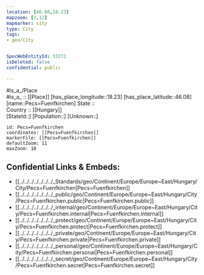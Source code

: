 ```yaml
---
location: [46.08,18.23] 
mapzoom: [7,12] 
mapmarker: city 
type: City
tags:
- geo/City


SpocWebEntityId: 33272
isDeleted: false
confidential: public

---
```

#is_a_/Place  
#is_a_ :: [[Place]] 
[has_place_longitude::18.23] 
[has_place_latitude::46.08] 
[name::Pecs=Fuenfkirchen] 
State ::  
Country :: [[Hungary]]  
[StateId::] 
[Population::] 
[Unknown::] 


```leaflet
id: Pecs=Fuenfkirchen
coordinates: [[Pecs=Fuenfkirchen]] 
markerFile: [[Pecs=Fuenfkirchen]] 
defaultZoom: 11 
maxZoom: 18
```


## Confidential Links & Embeds: 
- [[../../../../../../../_Standards/geo/Continent/Europe/Europe~East/Hungary/City/Pecs=Fuenfkirchen|Pecs=Fuenfkirchen]] 
- [[../../../../../../../_public/geo/Continent/Europe/Europe~East/Hungary/City/Pecs=Fuenfkirchen.public|Pecs=Fuenfkirchen.public]] 
- [[../../../../../../../_internal/geo/Continent/Europe/Europe~East/Hungary/City/Pecs=Fuenfkirchen.internal|Pecs=Fuenfkirchen.internal]] 
- [[../../../../../../../_protect/geo/Continent/Europe/Europe~East/Hungary/City/Pecs=Fuenfkirchen.protect|Pecs=Fuenfkirchen.protect]] 
- [[../../../../../../../_private/geo/Continent/Europe/Europe~East/Hungary/City/Pecs=Fuenfkirchen.private|Pecs=Fuenfkirchen.private]] 
- [[../../../../../../../_personal/geo/Continent/Europe/Europe~East/Hungary/City/Pecs=Fuenfkirchen.personal|Pecs=Fuenfkirchen.personal]] 
- [[../../../../../../../_secret/geo/Continent/Europe/Europe~East/Hungary/City/Pecs=Fuenfkirchen.secret|Pecs=Fuenfkirchen.secret]] 
